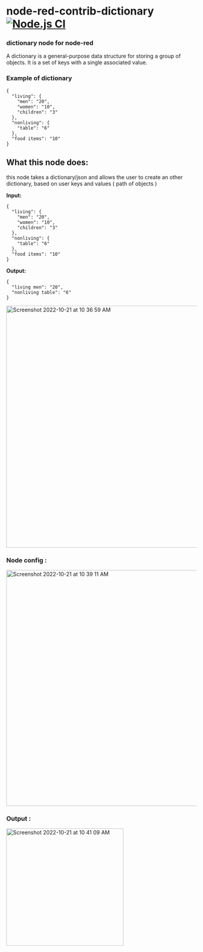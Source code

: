 # node-red-contrib-dictionary [![Node.js CI](https://github.com/itsvinayak/node-red-contrib-dictionary/actions/workflows/npm-ci.yml/badge.svg)](https://github.com/itsvinayak/node-red-contrib-dictionary/actions/workflows/npm-ci.yml)

###  dictionary node for node-red

A dictionary is a general-purpose data structure for storing a group of objects. It is a set of keys with a single associated value.

### Example of dictionary

```
{
  "living": {
    "men": "20",
    "women": "10",
    "children": "3"
  },
  "nonliving": {
    "table": "6"
  },
  "food items": "10"
}
```

## What this node does:

this node takes a dictionary/json and allows the user to create an other dictionary, based on user keys and values ( path of objects )

**Input:**

```
{
  "living": {
    "men": "20",
    "women": "10",
    "children": "3"
  },
  "nonliving": {
    "table": "6"
  },
  "food items": "10"
}
```

**Output:**

```
{
  "living men": "20",
  "nonliving table": "6"
}
```

<img width="639" alt="Screenshot 2022-10-21 at 10 36 59 AM" src="https://user-images.githubusercontent.com/33996594/197116742-675f03cc-be66-4d77-a368-2c6f0b1ef544.png">


### Node config :

<img width="623" alt="Screenshot 2022-10-21 at 10 39 11 AM" src="https://user-images.githubusercontent.com/33996594/197116967-068e65b5-cf11-406e-88ba-292d4bf50230.png">


### Output :

<img width="310" alt="Screenshot 2022-10-21 at 10 41 09 AM" src="https://user-images.githubusercontent.com/33996594/197117139-e90eb66f-1af8-4cd0-8e2e-5e2617b50108.png">
